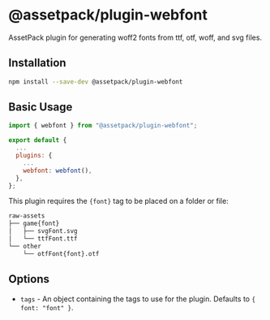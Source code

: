 # @assetpack/plugin-webfont

AssetPack plugin for generating woff2 fonts from ttf, otf, woff, and svg files.

## Installation

```sh
npm install --save-dev @assetpack/plugin-webfont
```

## Basic Usage

```js
import { webfont } from "@assetpack/plugin-webfont";

export default {
  ...
  plugins: {
    ...
    webfont: webfont(),
  },
};
```

This plugin requires the `{font}` tag to be placed on a folder or file:

```bash
raw-assets
├── game{font}
│   ├── svgFont.svg
│   └── ttfFont.ttf
└── other
    └── otfFont{font}.otf
```

## Options

- `tags` - An object containing the tags to use for the plugin. Defaults to `{ font: "font" }`.
